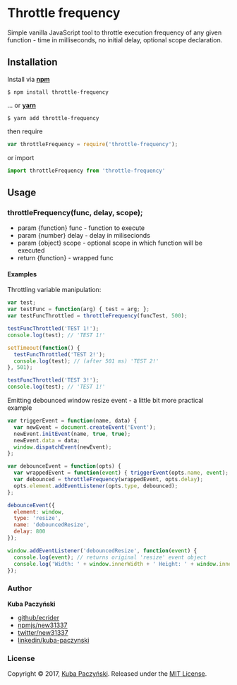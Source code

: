 # Throttle frequency

Simple vanilla JavaScript tool to throttle execution frequency of any given function - time in milliseconds, no initial delay, optional scope declaration.

## Installation

 Install via **[npm](https://www.npmjs.com/package/throttle-frequency)**
```shell
$ npm install throttle-frequency
```

... or **[yarn](https://yarnpkg.com/en/package/throttle-frequency)**
```shell
$ yarn add throttle-frequency
```

then require

```js
var throttleFrequency = require('throttle-frequency');
```

or import

```js
import throttleFrequency from 'throttle-frequency'
```
## Usage

### throttleFrequency(func, delay, scope);
- param  {function} func  - function to execute
- param  {number}   delay - delay in milisecionds
- param  {object}   scope - optional scope in which function will be executed
- return {function}       - wrapped func

#### Examples
Throttling variable manipulation:
```js
var test;
var testFunc = function(arg) { test = arg; };
var testFuncThrottled = throttleFrequency(funcTest, 500);

testFuncThrottled('TEST 1!');
console.log(test); // 'TEST 1!'

setTimeout(function() {
  testFuncThrottled('TEST 2!');
  console.log(test); // (after 501 ms) 'TEST 2!' 
}, 501);

testFuncThrottled('TEST 3!');
console.log(test); // 'TEST 1!'
```

Emitting debounced window resize event - a little bit more practical example
```js
var triggerEvent = function(name, data) {
  var newEvent = document.createEvent('Event');
  newEvent.initEvent(name, true, true);
  newEvent.data = data;
  window.dispatchEvent(newEvent);
};

var debounceEvent = function(opts) {
  var wrappedEvent = function(event) { triggerEvent(opts.name, event); };
  var debounced = throttleFrequency(wrappedEvent, opts.delay);
  opts.element.addEventListener(opts.type, debounced);
};

debounceEvent({
  element: window,
  type: 'resize',
  name: 'debouncedResize',
  delay: 800
});

window.addEventListener('debouncedResize', function(event) {
  console.log(event); // returns original 'resize' event object
  console.log('Width: ' + window.innerWidth + ' Height: ' + window.innerHeight);
});

```

### Author

**Kuba Paczyński**
* [github/ecrider](https://github.com/ecrider)
* [npmjs/new31337](https://www.npmjs.com/~new31337)
* [twitter/new31337](https://twitter.com/new31337)
* [linkedin/kuba-paczynski](https://www.linkedin.com/in/kuba-paczynski/)


### License

Copyright © 2017, [Kuba Paczyński](https://github.com/ecrider).
Released under the [MIT License](LICENSE).
